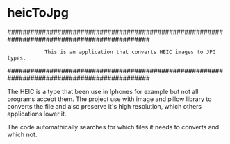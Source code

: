 # heicToJpg

#############################################################################################

                This is an application that converts HEIC images to JPG types.

#############################################################################################


The HEIC is a type that been use in Iphones for example but not all programs accept them.
The project use with image and pillow library to converts the file and also preserve it's high resolution, which others applications lower it.

The code automathically searches for which files it needs to converts and which not.
